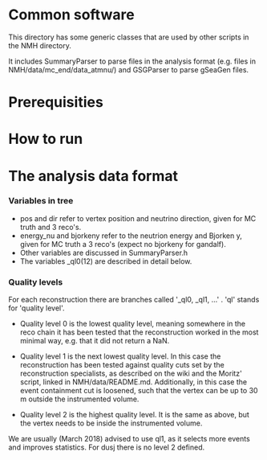 Common software
===============

This directory has some generic classes that are used by other scripts in the NMH directory.

It includes SummaryParser to parse files in the analysis format (e.g. files in
NMH/data/mc_end/data_atmnu/) and GSGParser to parse gSeaGen files.

Prerequisities
==============

How to run
==============


The analysis data format
========================

### Variables in tree
* pos and dir refer to vertex position and neutrino direction, given for MC truth and 3 reco's.
* energy_nu and bjorkeny refer to the neutrion energy and Bjorken y, given for MC truth a 3 reco's (expect no bjorkeny for gandalf).
* Other variables are discussed in SummaryParser.h
* The variables <reco>_ql0(12) are described in detail below.

### Quality levels

For each reconstruction there are branches called '<reco>_ql0, <reco>_ql1, ...' .  'ql' stands
for 'quality level'.

* Quality level 0 is the lowest quality level, meaning somewhere in the reco chain it has been
  tested that the reconstruction worked in the most minimal way, e.g. that it did not return a NaN.

* Quality level 1 is the next lowest quality level. In this case the reconstruction has been tested
  against quality cuts set by the reconstruction specialists, as described on the wiki and the
  Moritz' script, linked in NMH/data/README.md. Additionally, in this case the event containment
  cut is loosened, such that the vertex can be up to 30 m outside the instrumented volume.

* Quality level 2 is the highest quality level. It is the same as above, but the vertex needs to
  be inside the instrumented volume.

We are usually (March 2018) advised to use ql1, as it selects more events and improves
statistics. For dusj there is no level 2 defined.